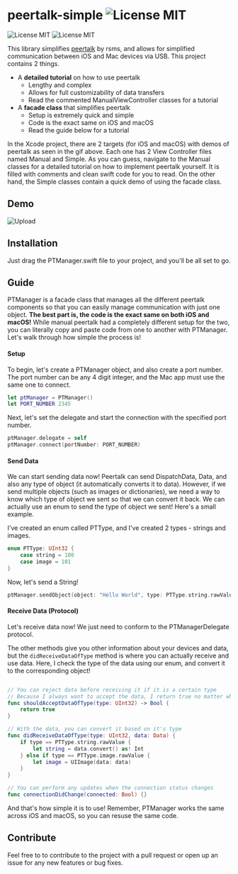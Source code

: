 # peertalk-simple ![License MIT](https://img.shields.io/badge/platform-iOS+macOS-677cf4.svg)
![License MIT](https://img.shields.io/badge/license-MIT-blue.svg)
![License MIT](https://img.shields.io/badge/build-passing-brightgreen.svg)

This library simplifies [peertalk](https://github.com/rsms/peertalk) by rsms, and allows for simplified communication between iOS and Mac devices via USB. This project contains 2 things.

- A **detailed tutorial** on how to use peertalk
  - Lengthy and complex
  - Allows for full customizability of data transfers
  - Read the commented ManualViewController classes for a tutorial
- A **facade class** that simplifies peertalk
  - Setup is extremely quick and simple
  - Code is the exact same on iOS and macOS
  - Read the guide below for a tutorial

In the Xcode project, there are 2 targets (for iOS and macOS) with demos of peertalk as seen in the gif above. Each one has 2 View Controller files named Manual and Simple. As you can guess, navigate to the Manual classes for a detailed tutorial on how to implement peertalk yourself. It is filled with comments and clean swift code for you to read. On the other hand, the Simple classes contain a quick demo of using the facade class.

## Demo

 ![Upload](Images/PeertalkDemo.gif)

## Installation

Just drag the PTManager.swift file to your project, and you'll be all set to go.

## Guide

PTManager is a facade class that manages all the different peertalk components so that you can easily manage communication with just one object. **The best part is, the code is the exact same on both iOS and macOS!** While manual peertalk had a completely different setup for the two, you can literally copy and paste code from one to another with PTManager. Let's walk through how simple the process is!

#### Setup

To begin, let's create a PTManager object, and also create a port number. The port number can be any 4 digit integer, and the Mac app must use the same one to connect.

```swift
let ptManager = PTManager()
let PORT_NUMBER 2345
```

Next, let's set the delegate and start the connection with the specified port number.

```swift
ptManager.delegate = self
ptManager.connect(portNumber: PORT_NUMBER)
```

#### Send Data

We can start sending data now! Peertalk can send DispatchData, Data, and also any type of object (it automatically converts it to data). However, if we send multiple objects (such as images or dictionaries), we need a way to know which type of object we sent so that we can convert it back. We can actually use an enum to send the type of object we sent! Here's a small example.

I've created an enum called PTType, and I've created 2 types - strings and images.

```swift
enum PTType: UInt32 {
    case string = 100
    case image = 101
}
```

Now, let's send a String!

```swift
ptManager.sendObject(object: "Hello World", type: PTType.string.rawValue)
```

#### Receive Data (Protocol)

Let's receive data now! We just need to conform to the PTManagerDelegate protocol.

The other methods give you other information about your devices and data, but the `didReceiveDataOfType` method is where you can actually receive and use data. Here, I check the type of the data using our enum, and convert it to the corresponding object!

```swift

// You can reject data before receiving it if it is a certain type
// Because I always want to accept the data, I return true no matter what
func shouldAcceptDataOfType(type: UInt32) -> Bool {
    return true
}

// With the data, you can convert it based on it's type
func didReceiveDataOfType(type: UInt32, data: Data) {
    if type == PTType.string.rawValue {
        let string = data.convert() as! Int
    } else if type == PTType.image.rawValue {
        let image = UIImage(data: data)
    }
}

// You can perform any updates when the connection status changes
func connectionDidChange(connected: Bool) {}
```

And that's how simple it is to use! Remember, PTManager works the same across iOS and macOS, so you can resuse the same code.

## Contribute
Feel free to to contribute to the project with a pull request or open up an issue for any new features or bug fixes.

